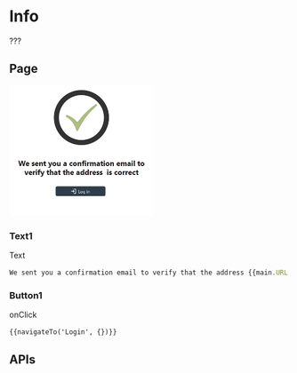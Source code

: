 # Info

???

## Page

![image-20230519142852354](media/image-20230519142852354.png)

### Text1

Text

```js
We sent you a confirmation email to verify that the address {{main.URL.queryParams.email || ""}} is correct
```

### Button1

onClick

```
{{navigateTo('Login', {})}}
```



## APIs